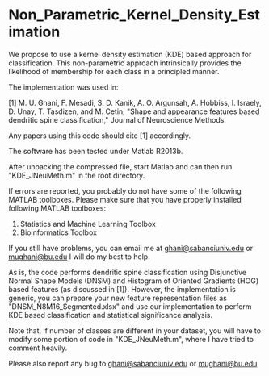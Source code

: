 # Non_Parametric_Kernel_Density_Estimation
We propose to use a kernel density estimation (KDE) based approach for classification. This non-parametric approach intrinsically provides the likelihood of membership for each class in a principled manner.

The implementation was used in:

[1] M. U. Ghani, F. Mesadi, S. D. Kanik, A. O. Argunsah, A. Hobbiss, I. Israely, D. Unay, T. Tasdizen, and M. Cetin, "Shape and appearance features based dendritic spine classification," Journal of Neuroscience Methods.

Any papers using this code should cite [1] accordingly.

The software has been tested under Matlab R2013b.

After unpacking the compressed file, start Matlab and can then run "KDE_JNeuMeth.m" in the root directory.

If errors are reported, you probably do not have some of the following MATLAB toolboxes. Please make sure that you have properly installed following MATLAB toolboxes:
1. Statistics and Machine Learning Toolbox
2. Bioinformatics Toolbox

If you still have problems, you can email me at ghani@sabanciuniv.edu or mughani@bu.edu
I will do my best to help.

As is, the code performs dendritic spine classification using Disjunctive Normal Shape Models (DNSM) and Histogram of Oriented Gradients (HOG) based features (as discussed in [1]). However, the implementation is generic, you can prepare your new feature representation files as "DNSM_N8M16_Segmented.xlsx" and use our implementation to perform KDE based classification and statistical significance analysis.
 
Note that, if number of classes are different in your dataset, you will have to modify some portion of code in "KDE_JNeuMeth.m", where I have tried to comment heavily.

Please also report any bug to ghani@sabanciuniv.edu or mughani@bu.edu
